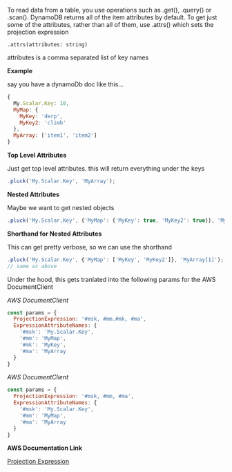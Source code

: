 To read data from a table, you use operations such as .get(), .query() or .scan(). DynamoDB returns all of the item attributes by default. 
To get just some of the attributes, rather than all of them, use .attrs() which sets the projection expression

```
.attrs(attributes: string)
```

attributes is a comma separated list of key names

**Example**

say you have a dynamoDb doc like this...

```javascript
{
  My.Scalar.Key: 10,
  MyMap: {
    MyKey: 'derp',
    MyKey2: 'climb'
  },
  MyArray: ['item1', 'item2']
}
```

**Top Level Attributes**

Just get top level attributes. this will return everything under the keys

```javascript
.pluck('My.Scalar.Key', 'MyArray');
```

**Nested Attributes**

Maybe we want to get nested objects

```javascript
.pluck('My.Scalar,Key', {'MyMap': {'MyKey': true, 'MyKey2': true}}, 'MyArray[1]');
```

**Shorthand for Nested Attributes**

This can get pretty verbose, so we can use the shorthand

```javascript
.pluck('My.Scalar.Key', {'MyMap': ['MyKey', 'MyKey2']}, 'MyArray[1]');
// same as above
```

Under the hood, this gets tranlated into the following params for the AWS DocumentClient 

*AWS DocumentClient*

```javascript
const params = {
  ProjectionExpression: '#msk, #mm.#mk, #ma',
  ExpressionAttributeNames: {
    '#msk': 'My.Scalar.Key',
    '#mm': 'MyMap',
    '#mk': 'MyKey',
    '#ma': 'MyArray
  }
}
```

*AWS DocumentClient*

```javascript
const params = {
  ProjectionExpression: '#msk, #mm, #ma',
  ExpressionAttributeNames: {
    '#msk': 'My.Scalar.Key',
    '#mm': 'MyMap',
    '#ma': 'MyArray
  }
}
```

**AWS Documentation Link**

[Projection Expression](http://docs.aws.amazon.com/amazondynamodb/latest/developerguide/Expressions.AccessingItemAttributes.html)
